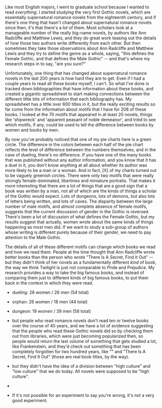Like most English majors, I went to graduate school because I wanted to read *everything*. I started studying the very first Gothic novels, which are essentially supernatural romance novels from the eighteenth century, and if there's one thing that hasn't changed about supernatural romance novels since then, it's that there's a *lot* of them. Most scholars look at a manageable number of the really big-name novels, by authors like Ann Radcliffe and Matthew Lewis, and they do great work teasing out the details of how those two authors write differently from each other. But then sometimes they take those observations about Ann Radcliffe and Matthew Lewis and they try to define the genre as a whole, saying, "this defines the Female Gothic, and that defines the Male Gothic" -- and that's where my research steps in to say, "are you *sure*?"

Unfortunately, one thing that has changed about supernatural romance novels in the last 200 years is how hard they are to get. Even if I had a couple years to read all these books myself, I can't. So what I've done is tracked down bibliographies that have information about these books, and created a gigantic spreadsheet to start making connections between the different little bits of information that each bibliography has. My spreadsheet has a little over 600 titles in it, but the really exciting results so far come from the information about motifs that I have for 208 of these books. I looked at the 70 motifs that appeared in at least 20 novels, things like 'shipwreck' and 'apparent peasant of noble demeanor', and tried to see which motifs, if any, could be used to tell the difference between books by women and books by men.

By now you've probably noticed that one of my pie charts here is a green circle. The difference in the colors between each half of the pie chart reflects the level of difference between the numbers themselves, and in the case of dueling, there's no difference. If you have one of the many books that was published without any author information, and you know that it has a duel in it, you don't know anything at all about whether its author was more likely to be a man or a woman. And in fact, [X] of my charts turned out to be vaguely greenish circles. There were only two motifs that were really strongly female-dominated, libertines and miniature portraits. That makes it more interesting that there are a lot of things that are a good sign that a book was written by a man, not all of which are the kinds of things a scholar of the Gothic would expect. Lots of dungeons, lots of demons, but also lots of letters being written, and lots of caves. The disparity between the large number of male motifs, and almost complete absence of female motifs, suggests that the current discussion of gender in the Gothic is reversed. There's been a lot of discussion of what defines the Female Gothic, but my results suggest that actually, women wrote about the same kinds of things happening as most men did. If we want to study a sub-group of authors whose writing is different purely because of their gender, we need to pay attention to the Male Gothic.

The details of all of these different motifs can change which books we read and how we read them. People at the time thought that Ann Radcliffe wrote better books than the person who wrote "There Is A Secret, Find It Out" -- but they didn't think of her novels as a fundamentally different *kind* of book, the way we think Twilight is just not comparable to Pride and Prejudice. My research provides a way to take the big famous books, and instead of comparing them just to different kinds of big famous books, to put them back in the context in which they were read.


- dueling: 28 women / 26 men (54 total)
- orphan: 26 women / 18 men (44 total)
- dungeon: 19 women / 39 men (58 total)

- but people who read romance novels don't read ten or twelve books over the course of 40 years, and we have a lot of evidence suggesting that the people who read these Gothic novels did so by checking them out from libraries, which were just becoming popularized then, so people would return the last volume of something that gets studied a lot, like Frankenstein, and they'd check out something that has been completely forgotten for two hundred years, like "" and "There Is A Secret, Find It Out" (those are real book titles, by the way).

- but they didn't have the idea of a division between "high culture" and "low culture" that we do today. All novels were supposed to be "high culture". 

- 
- If it's not possible for an experiment to say you're wrong, it's not a very good experiment.